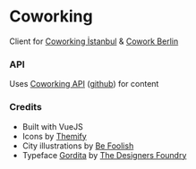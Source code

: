 # Coworking
Client for [Coworking İstanbul](http://coworkingistanbul.com/) & [Cowork Berlin](https://coworkberlin.com/)

### API
Uses [Coworking API](https://coworking.ldaniel.eu/api/) ([github](https://github.com/ldanielswakman/coworking-api)) for content

### Credits
* Built with VueJS
* Icons by [Themify](https://themify.me/themify-icons)
* City illustrations by [Be Foolish](https://thenounproject.com/befoolish/collection/european-cities-icons/)
* Typeface [Gordita](https://thedesignersfoundry.com/news/post/gordita-2-0) by [The Designers Foundry](https://thedesignersfoundry.com)
